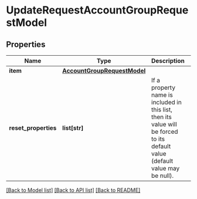 # UpdateRequestAccountGroupRequestModel

## Properties
Name | Type | Description | Notes
------------ | ------------- | ------------- | -------------
**item** | [**AccountGroupRequestModel**](AccountGroupRequestModel.md) |  | [optional] 
**reset_properties** | **list[str]** | If a property name is included in this list, then its value will be forced to its default value (default value may be null). | [optional] 

[[Back to Model list]](../README.md#documentation-for-models) [[Back to API list]](../README.md#documentation-for-api-endpoints) [[Back to README]](../README.md)

